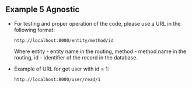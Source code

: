 ## Example 5 Agnostic

- For testing and proper operation of the code, please use a URL in the following format: 

  `http://localhost:8000/entity/method/id`

  Where entity - entity name in the routing, method - method name in the routing, id - identifier of the record in the database.

- Example of URL for get user with id = 1:

  `http://localhost:8000/user/read/1`

